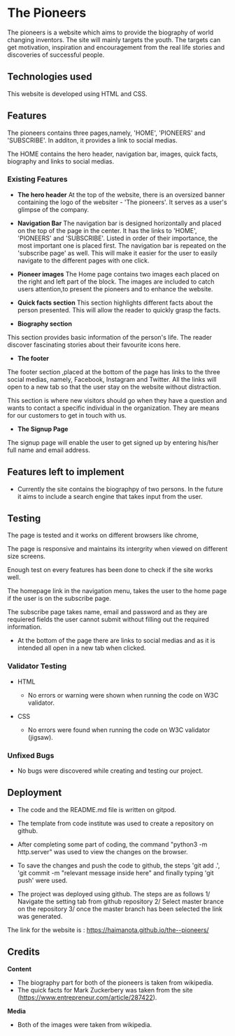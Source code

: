 # The Pioneers

The pioneers is a website which aims to provide the biography of world changing inventors. The site will mainly targets the youth. The targets can get motivation, inspiration and encouragement from the real life stories and discoveries of successful people. 

## Technologies used

This website is developed using HTML and CSS.

## Features

The pioneers contains three pages,namely, 'HOME', 'PIONEERS' and 'SUBSCRIBE'. In additon, it provides a link to social medias. 
 
The HOME contains the hero header, navigation bar, images, quick facts, biography and links to social medias. 


### Existing Features

- __The hero header__
At the top of the website, there is an oversized banner containing the logo of the websiter - 'The pioneers'. It serves as a user's glimpse of the company. 

- __Navigation Bar__
The navigation bar is designed horizontally and placed on the top of the page in the center.
It has the links to 'HOME', 'PIONEERS' and 'SUBSCRIBE'.  Listed in order of their importance, the most important one is placed first.
The navigation bar is repeated on the 'subscribe page' as well. This will make it easier for the user to easily navigate to the different pages with one click.  

- __Pioneer images__
The Home page contains two images each placed on the right and left part of the block. The images are included to catch users attention,to present the pioneers and to enhance the website. 

- __Quick facts section__
This section highlights different facts about the person presented. This will allow the reader to quickly grasp the facts.

- __Biography section__

This section provides basic information of the person's life. The reader discover fascinating stories about their favourite icons here. 

- __The footer__

The footer section ,placed at the bottom of the page has links to the three social medias, namely, Facebook, Instagram and Twitter. All the links will open to a new tab so that the user stay on the website without distraction.

This section is where new visitors should go when they have a question and wants to contact a specific individual in the organization. They are means for our customers to get in touch with us.

- __The Signup Page__ 

The signup page  will enable the user to get signed up by entering his/her full name and email address. 

## Features left to implement

- Currently the site contains the biographpy of two persons. In the future it aims to include a search engine that takes input from the user.


## Testing

The page is tested and it works on different browsers like chrome, 

The page is responsive and maintains its intergrity when viewed on different size screens. 

Enough test on every features has been done to check if the site works well. 

The homepage link in the navigation menu, takes the user to the home page if the user is on the subscribe page. 

The subscribe page takes name, email and password and as they are requiered fields the user cannot submit without filling out the required information.

- At the bottom of the page there are links to social medias and as it is intended all open in a new tab when clicked. 

### Validator Testing 

- HTML
    - No errors or warning were shown when running the code on W3C validator. 

- CSS
    - No errors were found when running the code on W3C validator (jigsaw). 

### Unfixed Bugs
 - No bugs were discovered while creating and testing our project.

## Deployment
- The code and the README.md file is written on gitpod.  

- The template from code institute was used to create a repository on github. 

- After completing some part of coding, the command "python3 -m http.server" was  used to view the changes on the browser.

- To save the changes and push the code to github, the steps 'git add .', 'git commit -m "relevant message inside here" and finally typing 'git push' were used.

- The project was deployed using github. The steps are as follows
1/ Navigate the setting tab from github repository
2/ Select master brance on the repository
3/ once the master branch has been selected the link was generated.

The link for the website is : https://haimanota.github.io/the--pioneers/

## Credits

**Content**

- The biography part for both of the pioneers is taken from wikipedia. 
- The quick facts for Mark Zuckerbery was taken from the site (https://www.entrepreneur.com/article/287422).


**Media**
- Both of the images were taken from wikipedia.